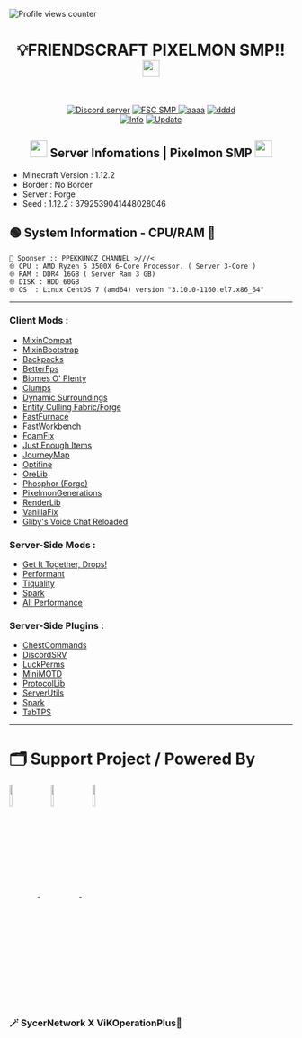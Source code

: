 ![Profile views counter](https://komarev.com/ghpvc/?username=pppekkungz&plastic&color=00E8FF)

<h1 align="center">💡FRIENDSCRAFT PIXELMON SMP!!<img src="https://media.giphy.com/media/hvRJCLFzcasrR4ia7z/giphy.gif" width="30"></h1>
<br>
<p align="center">
    <a href="https://discord.gg/9HFENuTPnm"><img src="https://img.shields.io/static/v1?style=for-the-badge&message=Discord&color=5865F2&logo=Discord&logoColor=FFFFFF&label=" alt="Discord server"/></a>
    <a href="https://www.youtube.com/hashtag/FriendsCraftPixelmonSMP"><img src="https://img.shields.io/static/v1?style=for-the-badge&message=YouTube&color=FF0000&logo=YouTube&logoColor=FFFFFF&label=" alt="FSC SMP" />
    <a href="https://www.youtube.com/watch?v=UsnUbgpanw0"><img src="https://img.shields.io/static/v1?style=for-the-badge&message=Minecraft&color=62B47A&logo=Minecraft&logoColor=FFFFFF&label=" alt="aaaa" /></a>
    <a href="https://www.debian.org/"><img src="https://img.shields.io/static/v1?style=for-the-badge&message=Debian&color=A81D33&logo=Debian&logoColor=FFFFFF&label=" alt="dddd"></a>
        <br>
<a href="https://www.youtube.com/hashtag/FriendsCraftPixelmonSMP"><img src="https://img.shields.io/appveyor/build/gruntjs/grunt?label=INFO%20SERVER&style=for-the-badge" alt="Info"/></a>
<a href="https://www.youtube.com/hashtag/FriendsCraftPixelmonSMP"><img src="https://img.shields.io/nodeping/uptime/jkiwn052-ntpp-4lbb-8d45-ihew6d9ucoei?label=LAST%20UPDATE&style=for-the-badge" alt="Update"/></a> 
        
  </p>
</div>
<h2 align="center">
<img src="https://cdn.discordapp.com/emojis/551174760227274752.webp?size=44&quality=lossless" width="30">
Server Infomations | Pixelmon SMP
<img src="https://cdn.discordapp.com/emojis/955400481868488734.gif?size=44&quality=lossless" width="30"></h2>


* Minecraft Version : 1.12.2
* Border : No Border
* Server : Forge
* Seed : 1.12.2 : 3792539041448028046

## 🟢 System Information - CPU/RAM 🏡
```
🧪 Sponser :: PPEKKUNGZ CHANNEL >///<
🌐 CPU : AMD Ryzen 5 3500X 6-Core Processor. ( Server 3-Core )
🌐 RAM : DDR4 16GB ( Server Ram 3 GB)
🌐 DISK : HDD 60GB
🌐 OS  : Linux CentOS 7 (amd64) version "3.10.0-1160.el7.x86_64"
```
------------------------------------------------------------------

### Client Mods :
- [MixinCompat](https://www.curseforge.com/minecraft/mc-mods/mixin-0-7-0-8-compatibility)
- [MixinBootstrap](https://www.curseforge.com/minecraft/mc-mods/mixinbootstrap)
- [Backpacks](https://www.curseforge.com/minecraft/mc-mods/forge-backpacks)
- [BetterFps](https://www.curseforge.com/minecraft/mc-mods/betterfps)
- [Biomes O' Plenty](https://www.curseforge.com/minecraft/mc-mods/biomes-o-plenty)
- [Clumps](https://www.curseforge.com/minecraft/mc-mods/clumps)
- [Dynamic Surroundings](https://www.curseforge.com/minecraft/mc-mods/dynamic-surroundings)
- [Entity Culling Fabric/Forge](https://www.curseforge.com/minecraft/mc-mods/entityculling)
- [FastFurnace](https://www.curseforge.com/minecraft/mc-mods/fastfurnace)
- [FastWorkbench](https://www.curseforge.com/minecraft/mc-mods/fastworkbench)
- [FoamFix](https://www.curseforge.com/minecraft/mc-mods/foamfix-optimization-mod)
- [Just Enough Items](https://www.9minecraft.net/just-enough-items-mod/)
- [JourneyMap](https://www.curseforge.com/minecraft/mc-mods/journeymap)
- [Optifine](https://optifine.net/adloadx?f=OptiFine_1.12.2_HD_U_G5.jar&x=eb46)
- [OreLib](https://www.curseforge.com/minecraft/mc-mods/orelib)
- [Phosphor (Forge)](https://www.curseforge.com/minecraft/mc-mods/phosphor-forge)
- [PixelmonGenerations](https://pixelmongenerations.com/)
- [RenderLib](https://www.curseforge.com/minecraft/mc-mods/renderlib)
- [VanillaFix](https://www.curseforge.com/minecraft/mc-mods/vanillafix)
- [Gliby's Voice Chat Reloaded](https://www.curseforge.com/minecraft/mc-mods/glibys-voice-chat-reloaded)

### Server-Side Mods :
- [Get It Together, Drops!](https://www.curseforge.com/minecraft/mc-mods/get-it-together-drops)
- [Performant](https://www.curseforge.com/minecraft/mc-mods/performant)
- [Tiquality](https://www.curseforge.com/minecraft/mc-mods/tiquality)
- [Spark](https://www.curseforge.com/minecraft/mc-mods/spark)
- [All Performance](https://gist.github.com/NordicGamerFE/f180324b649f0f62a1deb6ff571e2859)

### Server-Side Plugins :
- [ChestCommands](https://dev.bukkit.org/projects/chest-commands)
- [DiscordSRV](https://www.spigotmc.org/resources/discordsrv.18494/)
- [LuckPerms](https://www.spigotmc.org/resources/luckperms.28140/)
- [MiniMOTD](https://www.spigotmc.org/resources/minimotd-server-list-motd-plugin-with-rgb-gradients.81254/)
- [ProtocolLib](https://www.spigotmc.org/resources/protocollib.1997/)
- [ServerUtils](https://www.spigotmc.org/resources/serverutils-spigot-bungee-velocity-manage-plugins-in-game.79599/)
- [Spark](https://www.spigotmc.org/resources/spark.57242/)
- [TabTPS](https://www.spigotmc.org/resources/tabtps-1-8-8-1-19-show-tps-mspt-and-more-in-the-tab-menu.82528/)

------------------------------------------------------------------

# 🗂️ Support Project / Powered By


<div align="left">
<a target="_blank" href="https://github.com/PPekKunGz">
  <img src="https://avatars.githubusercontent.com/u/54957742?v=4" align="center" width="10%" />
</a>
    <a>&nbsp;&nbsp;&nbsp;&nbsp;</a>
<a target="_blank" href="https://github.com/LoQqvEe">
  <img src="https://avatars.githubusercontent.com/u/39002153?v=4" align="center" width="10%" />
    <a>&nbsp;&nbsp;&nbsp;&nbsp;</a>
<a target="_blank" href="https://github.com/SycerNetwork-Inc">
  <img src="https://cdn.discordapp.com/attachments/889652344202088458/963822631679848479/SycerNetwork.png" align="center" width="10%" />
</a>
</a>
</div> 


### 🪄 SycerNetwork X ViKOperationPlus🧪
